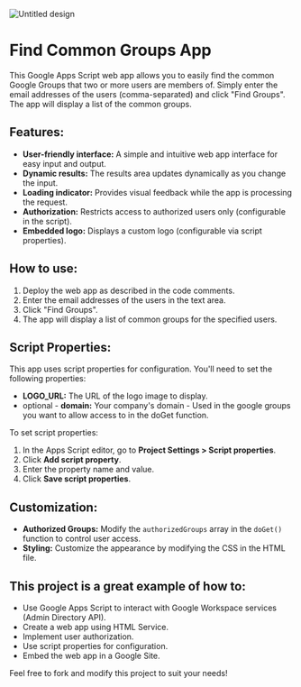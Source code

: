 ![Untitled design](https://github.com/user-attachments/assets/f2c322c2-06bd-49c5-bc03-33be0401dc2a)

# Find Common Groups App

This Google Apps Script web app allows you to easily find the common Google Groups that two or more users are members of. Simply enter the email addresses of the users (comma-separated) and click "Find Groups". The app will display a list of the common groups.

## Features:

*   **User-friendly interface:** A simple and intuitive web app interface for easy input and output.
*   **Dynamic results:** The results area updates dynamically as you change the input.
*   **Loading indicator:** Provides visual feedback while the app is processing the request.
*   **Authorization:** Restricts access to authorized users only (configurable in the script).
*   **Embedded logo:** Displays a custom logo (configurable via script properties).

## How to use:

1.  Deploy the web app as described in the code comments.
2.  Enter the email addresses of the users in the text area.
3.  Click "Find Groups".
4.  The app will display a list of common groups for the specified users.

## Script Properties:

This app uses script properties for configuration. You'll need to set the following properties:

*   **LOGO_URL:** The URL of the logo image to display.
*   optional - **domain:** Your company's domain - Used in the google groups you want to allow access to in the doGet function.

To set script properties:

1.  In the Apps Script editor, go to **Project Settings > Script properties**.
2.  Click **Add script property**.
3.  Enter the property name and value.
4.  Click **Save script properties**.

## Customization:

*   **Authorized Groups:** Modify the `authorizedGroups` array in the `doGet()` function to control user access.
*   **Styling:** Customize the appearance by modifying the CSS in the HTML file.

## This project is a great example of how to:

*   Use Google Apps Script to interact with Google Workspace services (Admin Directory API).
*   Create a web app using HTML Service.
*   Implement user authorization.
*   Use script properties for configuration.
*   Embed the web app in a Google Site.

Feel free to fork and modify this project to suit your needs!
